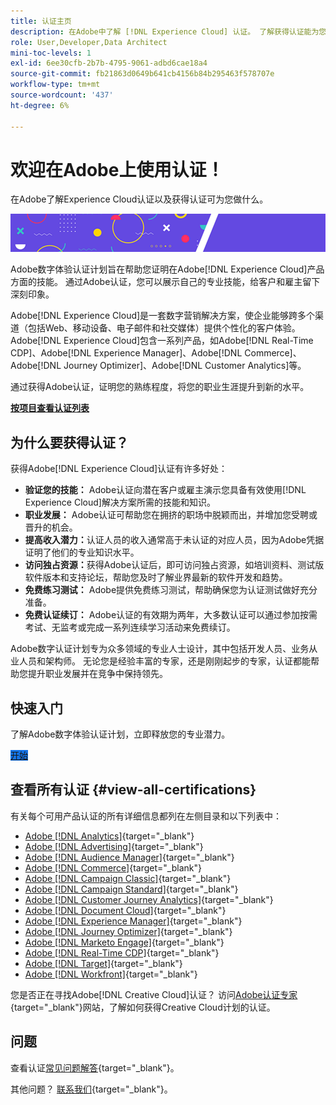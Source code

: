 ```yaml
---
title: 认证主页
description: 在Adobe中了解 [!DNL Experience Cloud] 认证。 了解获得认证能为您做什么。
role: User,Developer,Data Architect
mini-toc-levels: 1
exl-id: 6ee30cfb-2b7b-4795-9061-adbd6cae18a4
source-git-commit: fb21863d0649b641cb4156b84b295463f578707e
workflow-type: tm+mt
source-wordcount: '437'
ht-degree: 6%

---
```


# 欢迎在Adobe上使用认证！

在Adobe了解Experience Cloud认证以及获得认证可为您做什么。

![横幅](/help/certifications/assets/home_banner_smallwide.png)

Adobe数字体验认证计划旨在帮助您证明在Adobe[!DNL Experience Cloud]产品方面的技能。 通过Adobe认证，您可以展示自己的专业技能，给客户和雇主留下深刻印象。

Adobe[!DNL Experience Cloud]是一套数字营销解决方案，使企业能够跨多个渠道（包括Web、移动设备、电子邮件和社交媒体）提供个性化的客户体验。 Adobe[!DNL Experience Cloud]包含一系列产品，如Adobe[!DNL Real-Time CDP]、Adobe[!DNL Experience Manager]、Adobe[!DNL Commerce]、Adobe[!DNL Journey Optimizer]、Adobe[!DNL Customer Analytics]等。

通过获得Adobe认证，证明您的熟练程度，将您的职业生涯提升到新的水平。

[**按项目查看认证列表**](#view-all-certifications)

## 为什么要获得认证？

获得Adobe[!DNL Experience Cloud]认证有许多好处：

* **验证您的技能：** Adobe认证向潜在客户或雇主演示您具备有效使用[!DNL Experience Cloud]解决方案所需的技能和知识。
* **职业发展：** Adobe认证可帮助您在拥挤的职场中脱颖而出，并增加您受聘或晋升的机会。
* **提高收入潜力：**&#x200B;认证人员的收入通常高于未认证的对应人员，因为Adobe凭据证明了他们的专业知识水平。
* **访问独占资源：**&#x200B;获得Adobe认证后，即可访问独占资源，如培训资料、测试版软件版本和支持论坛，帮助您及时了解业界最新的软件开发和趋势。
* **免费练习测试：** Adobe提供免费练习测试，帮助确保您为认证测试做好充分准备。
* **免费认证续订：** Adobe认证的有效期为两年，大多数认证可以通过参加按需考试、无监考或完成一系列连续学习活动来免费续订。

Adobe数字认证计划专为众多领域的专业人士设计，其中包括开发人员、业务从业人员和架构师。 无论您是经验丰富的专家，还是刚刚起步的专家，认证都能帮助您提升职业发展并在竞争中保持领先。

## 快速入门

了解Adobe数字体验认证计划，立即释放您的专业潜力。

<a href="https://experienceleague.adobe.com/docs/certification/certification/getting-started.html" target="_blank" class="spectrum-Button spectrum-Button--fill spectrum-Button--accent spectrum-Button--sizeM is-margin-bottom-big-big at-element-click-tracking" style="background-color:#1473E6"><span class="spectrum-Button-label has-no-wrap">开始</span></a>

## 查看所有认证 {#view-all-certifications}

有关每个可用产品认证的所有详细信息都列在左侧目录和以下列表中：

* [Adobe [!DNL Analytics]](/help/certifications/aa/aa-overview.md){target="_blank"}
* [Adobe [!DNL Advertising]](/help/certifications/aac/aac-overview.md){target="_blank"}
* [Adobe [!DNL Audience Manager]](/help/certifications/aam/aam-overview.md){target="_blank"}
* [Adobe [!DNL Commerce]](/help/certifications/ac/ac-overview.md){target="_blank"}
* [Adobe [!DNL Campaign Classic]](/help/certifications/acc/acc-overview.md){target="_blank"}
* [Adobe [!DNL Campaign Standard]](/help/certifications/acs/acs-overview.md){target="_blank"}
* [Adobe [!DNL Customer Journey Analytics]](/help/certifications/acja/acja-overview.md){target="_blank"}
* [Adobe [!DNL Document Cloud]](/help/certifications/adc/adc-overview.md){target="_blank"}
* [Adobe [!DNL Experience Manager]](/help/certifications/aem/aem-overview.md){target="_blank"}
* [Adobe [!DNL Journey Optimizer]](/help/certifications/ajo/ajo-overview.md){target="_blank"}
* [Adobe [!DNL Marketo Engage]](/help/certifications/ame/ame-overview.md){target="_blank"}
* [Adobe [!DNL Real-Time CDP]](/help/certifications/rtcdp/rtcdp-overview.md){target="_blank"}
* [Adobe [!DNL Target]](/help/certifications/at/at-overview.md){target="_blank"}
* [Adobe [!DNL Workfront]](/help/certifications/aw/aw-overview.md){target="_blank"}

您是否正在寻找Adobe[!DNL Creative Cloud]认证？ 访问[Adobe认证专家](https://certifiedprofessional.adobe.com/en/home){target="_blank"}网站，了解如何获得Creative Cloud计划的认证。

## 问题

查看认证[常见问题解答](https://experienceleague.adobe.com/docs/certification/certification/faq.html){target="_blank"}。

其他问题？ [联系我们](mailto:certif@adobe.com){target="_blank"}。